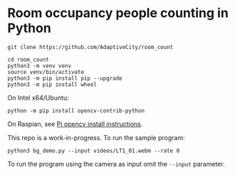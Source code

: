 # Room occupancy people counting in Python

```
git clone https://github.com/AdaptiveCity/room_count

cd room_count
python3 -m venv venv
source venv/bin/activate
python3 -m pip install pip --upgrade
python3 -m pip install wheel
```
On Intel x64/Ubuntu:
```
python -m pip install opencv-contrib-python
```

On Raspian, see [Pi opencv install instructions](pi_opencv.md).

This repo is a work-in-progress. To run the sample program:
```
python3 bg_demo.py --input videos/LT1_01.webm --rate 0
```

To run the program using the camera as input omit the `--input` parameter.

